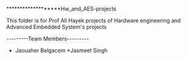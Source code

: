 *******************Hw_and_AES-projects

This folder is for Prof Ali Hayek projects of Hardware engineering and Advanced Embedded System's projects

---------Team Members---------
* Jaouaher Belgacem
*Jasmeet Singh

